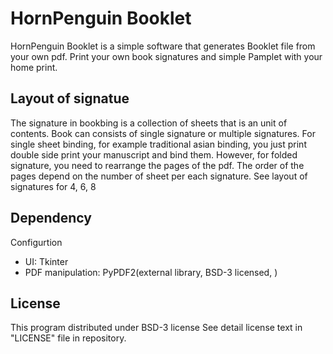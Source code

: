 # HornPenguin Booklet

HornPenguin Booklet is a simple software that generates Booklet file from your own pdf.
Print your own book signatures and simple Pamplet with your home print.

## Layout of signatue

The signature in bookbing is a collection of sheets that is an unit of contents.
Book can consists of single signature or multiple signatures. 
For single sheet binding, for example traditional asian binding, you just print double side print your manuscript
and bind them. However, for folded signature, you need to rearrange the pages of the pdf.
The order of the pages depend on the number of sheet per each signature. 
See layout of signatures for 4, 6, 8


## Dependency

Configurtion

* UI: Tkinter
* PDF manipulation: PyPDF2(external library, BSD-3 licensed, )


## License

This program distributed under BSD-3 license
See detail license text in "LICENSE" file in repository.
